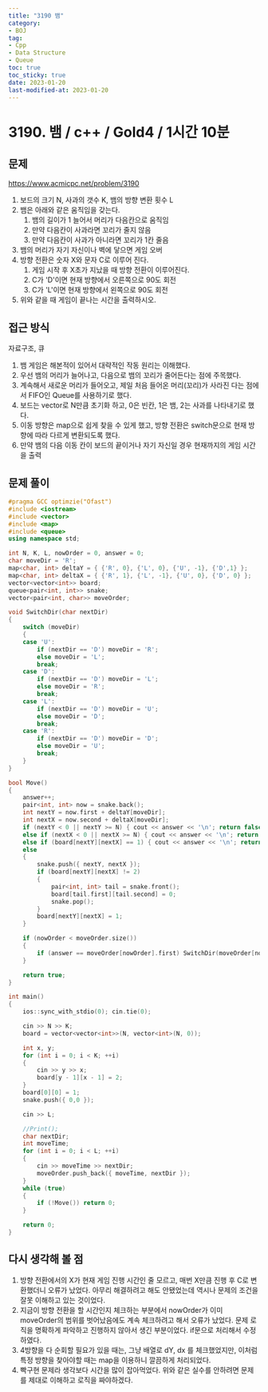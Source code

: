 ```yaml
---
title: "3190 뱀"
category:
- BOJ
tag:
- Cpp
- Data Structure
- Queue
toc: true
toc_sticky: true
date: 2023-01-20
last-modified-at: 2023-01-20
---
```


# 3190. 뱀 / c++ / Gold4 / 1시간 10분

## 문제
https://www.acmicpc.net/problem/3190     
1. 보드의 크기 N, 사과의 갯수 K, 뱀의 방향 변환 횟수 L
2. 뱀은 아래와 같은 움직임을 갖는다.
    1. 뱀의 길이가 1 늘어서 머리가 다음칸으로 움직임
    2. 만약 다음칸이 사과라면 꼬리가 줄지 않음
    3. 만약 다음칸이 사과가 아니라면 꼬리가 1칸 줄음
3. 뱀의 머리가 자기 자신이나 벽에 닿으면 게임 오버
4. 방향 전환은 숫자 X와 문자 C로 이루어 진다.
    1. 게임 시작 후 X초가 지났을 때 방향 전환이 이루어진다.
    2. C가 'D'이면 현재 방향에서 오른쪽으로 90도 회전
    3. C가 'L'이면 현재 방향에서 왼쪽으로 90도 회전
5. 위와 같을 때 게임이 끝나는 시간을 출력하시오.

## 접근 방식
자료구조, 큐   
1. 뱀 게임은 해본적이 있어서 대략적인 작동 원리는 이해했다.
2. 우선 뱀의 머리가 늘어나고, 다음으로 뱀의 꼬리가 줄어든다는 점에 주목했다.
3. 계속해서 새로운 머리가 들어오고, 제일 처음 들어온 머리(꼬리)가 사라진 다는 점에서 FIFO인 Queue를 사용하기로 했다.
4. 보드는 vector로 N만큼 초기화 하고, 0은 빈칸, 1은 뱀, 2는 사과를 나타내기로 했다.
5. 이동 방향은 map으로 쉽게 찾을 수 있게 했고, 방향 전환은 switch문으로 현재 방향에 따라 다르게 변환되도록 했다.
6. 만약 뱀의 다음 이동 칸이 보드의 끝이거나 자기 자신일 경우 현재까지의 게임 시간을 출력
    
## 문제 풀이
```c++
#pragma GCC optimzie("Ofast")
#include <iostream>
#include <vector>
#include <map>
#include <queue>
using namespace std;

int N, K, L, nowOrder = 0, answer = 0;
char moveDir = 'R';
map<char, int> deltaY = { {'R', 0}, {'L', 0}, {'U', -1}, {'D',1} };
map<char, int> deltaX = { {'R', 1}, {'L', -1}, {'U', 0}, {'D', 0} };
vector<vector<int>> board;
queue<pair<int, int>> snake;
vector<pair<int, char>> moveOrder;

void SwitchDir(char nextDir)
{
    switch (moveDir)
    {
    case 'U':
        if (nextDir == 'D') moveDir = 'R';
        else moveDir = 'L';
        break;
    case 'D':
        if (nextDir == 'D') moveDir = 'L';
        else moveDir = 'R';
        break;
    case 'L':
        if (nextDir == 'D') moveDir = 'U';
        else moveDir = 'D';
        break;
    case 'R':
        if (nextDir == 'D') moveDir = 'D';
        else moveDir = 'U';
        break;
    }
}

bool Move()
{
    answer++;
    pair<int, int> now = snake.back();
    int nextY = now.first + deltaY[moveDir];
    int nextX = now.second + deltaX[moveDir];
    if (nextY < 0 || nextY >= N) { cout << answer << '\n'; return false; }
    else if (nextX < 0 || nextX >= N) { cout << answer << '\n'; return false; }
    else if (board[nextY][nextX] == 1) { cout << answer << '\n'; return false; }
    else
    {
        snake.push({ nextY, nextX });
        if (board[nextY][nextX] != 2)
        {
            pair<int, int> tail = snake.front();
            board[tail.first][tail.second] = 0;
            snake.pop();
        }
        board[nextY][nextX] = 1;
    }

    if (nowOrder < moveOrder.size())
    {
        if (answer == moveOrder[nowOrder].first) SwitchDir(moveOrder[nowOrder++].second);
    }

    return true;
}

int main()
{
    ios::sync_with_stdio(0); cin.tie(0);

    cin >> N >> K;
    board = vector<vector<int>>(N, vector<int>(N, 0));

    int x, y;
    for (int i = 0; i < K; ++i)
    {
        cin >> y >> x;
        board[y - 1][x - 1] = 2;
    }
    board[0][0] = 1;
    snake.push({ 0,0 });

    cin >> L;

    //Print();
    char nextDir;
    int moveTime;
    for (int i = 0; i < L; ++i)
    {
        cin >> moveTime >> nextDir;
        moveOrder.push_back({ moveTime, nextDir });
    }
    while (true)
    {
        if (!Move()) return 0;
    }

    return 0;
}
```

## 다시 생각해 볼 점
1. 방향 전환에서의 X가 현재 게임 진행 시간인 줄 모르고, 매번 X만큼 진행 후 C로 변환했더니 오류가 났었다. 아무리 해결하려고 해도 안됐었는데 역시나 문제의 조건을 잘못 이해하고 있는 것이었다.
2. 지금이 방향 전환을 할 시간인지 체크하는 부분에서 nowOrder가 이미 moveOrder의 범위를 벗어났음에도 계속 체크하려고 해서 오류가 났었다. 문제 로직을 명확하게 파악하고 진행하지 않아서 생긴 부분이었다. if문으로 처리해서 수정하였다.
3. 4방향을 다 순회할 필요가 있을 때는, 그냥 배열로 dY, dx 를 체크했었지만, 이처럼 특정 방향을 찾아야할 때는 map을 이용하니 깔끔하게 처리되었다.
4. 빡구현 문제라 생각보다 시간을 많이 잡아먹었다. 위와 같은 실수를 안하려면 문제를 제대로 이해하고 로직을 짜야하겠다.